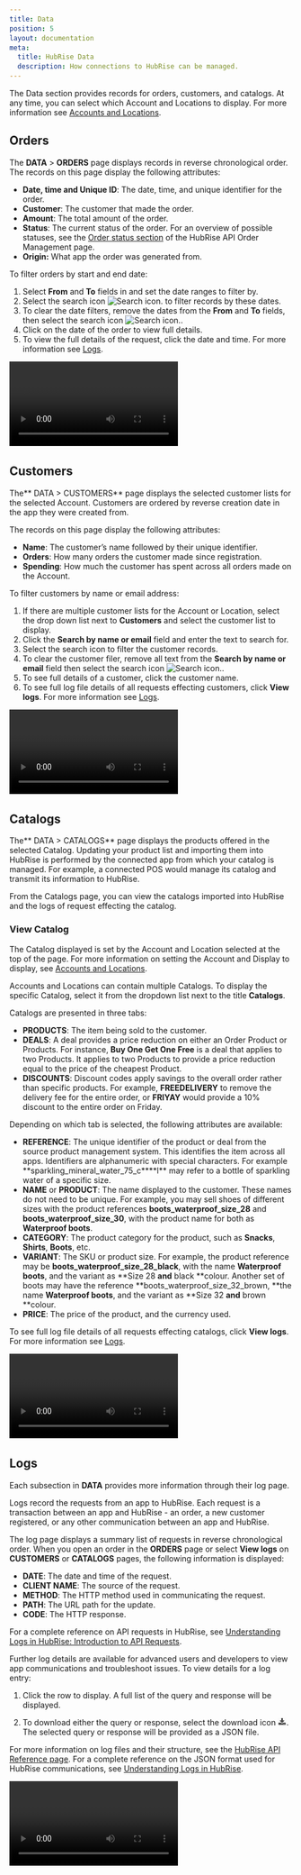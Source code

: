 ```yaml
---
title: Data
position: 5
layout: documentation
meta:
  title: HubRise Data
  description: How connections to HubRise can be managed.
---
```


The Data section provides records for orders, customers, and catalogs. At any time, you can select which Account and Locations to display. For more information see [Accounts and Locations](getting-started/#accounts-and-locations).

## Orders

The **DATA** > **ORDERS** page displays records in reverse chronological order. The records on this page display the following attributes:

- **Date, time and Unique ID**: The date, time, and unique identifier for the order.
- **Customer**: The customer that made the order.
- **Amount**: The total amount of the order.
- **Status**: The current status of the order. For an overview of possible statuses, see the [Order status section](https://www.hubrise.com/fr/api/order-management/#order-status) of the HubRise API Order Management page.
- **Origin:** What app the order was generated from.

To filter orders by start and end date:

1. Select **From** and **To** fields in and set the date ranges to filter by.
2. Select the search icon ![Search icon.](../images/search.png) to filter records by these dates.
3. To clear the date filters, remove the dates from the **From** and **To** fields, then select the search icon ![Search icon.](../images/search.png).
4. Click on the date of the order to view full details.
5. To view the full details of the request, click the date and time. For more information see [Logs](/docs/#logs).

<video controls title="Filter Orders by date">
  <source src="../images/016-data-filter-orders-by-date.webm" type="video/webm"/>
</video>

## Customers

The** DATA > CUSTOMERS** page displays the selected customer lists for the selected Account. Customers are ordered by reverse creation date in the app they were created from.

The records on this page display the following attributes:

- **Name**: The customer’s name followed by their unique identifier.
- **Orders**: How many orders the customer made since registration.
- **Spending**: How much the customer has spent across all orders made on the Account.

To filter customers by name or email address:

1. If there are multiple customer lists for the Account or Location, select the drop down list next to **Customers** and select the customer list to display.
2. Click the **Search by name or email** field and enter the text to search for.
3. Select the search icon to filter the customer records.
4. To clear the customer filer, remove all text from the **Search by name or email** field then select the search icon ![Search icon.](../images/search.png).
5. To see full details of a customer, click the customer name.
6. To see full log file details of all requests effecting customers, click **View logs**. For more information see [Logs](/docs/#logs).

<video controls title="Filter customers">
  <source src="../images/029-filter-customers.webm" type="video/webm"/>
</video>

## Catalogs

The** DATA > CATALOGS** page displays the products offered in the selected Catalog. Updating your product list and importing them into HubRise is performed by the connected app from which your catalog is managed. For example, a connected POS would manage its catalog and transmit its information to HubRise.

From the Catalogs page, you can view the catalogs imported into HubRise and the logs of request effecting the catalog.

### View Catalog

The Catalog displayed is set by the Account and Location selected at the top of the page. For more information on setting the Account and Display to display, see [Accounts and Locations](/docs/getting-started/#accounts-and-locations).

Accounts and Locations can contain multiple Catalogs. To display the specific Catalog, select it from the dropdown list next to the title **Catalogs**.

Catalogs are presented in three tabs:

- **PRODUCTS**: The item being sold to the customer.
- **DEALS**: A deal provides a price reduction on either an Order Product or Products. For instance, **Buy One Get One Free** is a deal that applies to two Products. It applies to two Products to provide a price reduction equal to the price of the cheapest Product.
- **DISCOUNTS**: Discount codes apply savings to the overall order rather than specific products. For example, **FREEDELIVERY** to remove the delivery fee for the entire order, or **FRIYAY** would provide a 10% discount to the entire order on Friday.

Depending on which tab is selected, the following attributes are available:

- **REFERENCE**: The unique identifier of the product or deal from the source product management system. This identifies the item across all apps. Identifiers are alphanumeric with special characters. For example **sparkling_mineral_water_75_c\*\***l\*\* may refer to a bottle of sparkling water of a specific size.
- **NAME** or **PRODUCT**: The name displayed to the customer. These names do not need to be unique. For example, you may sell shoes of different sizes with the product references **boots_waterproof_size_28** and **boots_waterproof_size_30**, with the product name for both as **Waterproof boots**.
- **CATEGORY**: The product category for the product, such as **Snacks**, **Shirts**, **Boots**, etc.
- **VARIANT**: The SKU or product size. For example, the product reference may be **boots_waterproof_size_28_black**, with the name **Waterproof boots**, and the variant as **Size 28 **and** black **colour. Another set of boots may have the reference **boots_waterproof_size_32_brown, **the name **Waterproof boots**, and the variant as **Size 32 **and** brown **colour.
- **PRICE**: The price of the product, and the currency used.

To see full log file details of all requests effecting catalogs, click **View logs**. For more information see [Logs](/docs/#logs).

<video controls title="Catalog tabs">
  <source src="../images/039-data-catalog-tabs.webm" type="video/webm"/>
</video>

## Logs

Each subsection in **DATA** provides more information through their log page.

Logs record the requests from an app to HubRise. Each request is a transaction between an app and HubRise - an order, a new customer registered, or any other communication between an app and HubRise.

The log page displays a summary list of requests in reverse chronological order. When you open an order in the **ORDERS** page or select **View logs** on **CUSTOMERS** or **CATALOGS** pages, the following information is displayed:

- **DATE**: The date and time of the request.
- **CLIENT NAME**: The source of the request.
- **METHOD**: The HTTP method used in communicating the request.
- **PATH**: The URL path for the update.
- **CODE**: The HTTP response.

For a complete reference on API requests in HubRise, see [Understanding Logs in HubRise: Introduction to API Requests](https://www.hubrise.com/developers/understandinglogs/#introduction-to-api-requests).

Further log details are available for advanced users and developers to view app communications and troubleshoot issues. To view details for a log entry:

1. Click the row to display. A full list of the query and response will be displayed.

2. To download either the query or response, select the download icon ![Download icon.](../images/download.png). The selected query or response will be provided as a JSON file.

For more information on log files and their structure, see the [HubRise API Reference page](https://www.hubrise.com/fr/api/general-concepts/). For a complete reference on the JSON format used for HubRise communications, see [Understanding Logs in HubRise](https://www.hubrise.com/developers/understandinglogs/).

<video controls title="View logs example">
  <source src="../images/037-data-customers-view-logs.webm" type="video/webm"/>
</video>
